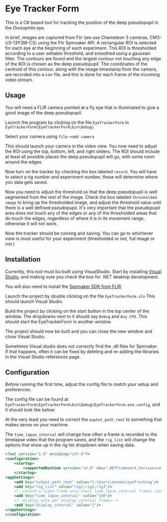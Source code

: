 # Eye Tracker Form
This is a C# based tool for tracking the position of the deep pseudopupil in the *Drosophila* eye.

In brief, images are captured from Flir (we use Chameleon 3 cameras, CM3-U3-13Y3M-CS) using the Flir Spinnaker API. A rectangular ROI is selected for each eye at the beginning of each experiment. This ROI is thresholded according to a user settable threshold, and smoothed using a gaussian filter. The contours are found and the largest contour not touching any edge of the ROI is chosen as the deep pseudopupil. The coordinates of the centroid of this contour, along with the image timestamp from the camera, are recorded into a csv file, and this is done for each frame of the incoming video stream.

## Usage
You will need a FLIR camera pointed at a fly eye that is illuminated to give a good image of the deep pseudopupil.  

Launch the program by clicking on the file `EyeTrackerForm` in `EyeTrackerForm\EyeTrackerForm\bin\Debug\` 

Select your camera using `file->add camera`

This should launch your camera in the video view.  You now need to adjust the ROI using the top, bottom, left, and right sliders. The ROI should include at least all possible places the deep pseudopupil will go, with some room around the edges.

Now turn on the tracker by checking the box labeled `record`. You will have to select a rig number and experiment number, these will determine where you data gets saved.

Now you need to adjust the threshold so that the deep pseudopupil is well segmented from the rest of the image.  Check the box labeled `thresholded image` to bring up the thresholded image, and adjust the threshold value until there is a well defined pseudopupil.  It's very important that the pseudopupil area does not touch any of the edges or any of the thresholded areas that do touch the edges, regardless of where it is in its movement range, otherwise it will not work.

Now the tracker should be running and saving. You can go to whichever view is most useful for your experiment (thresholded or not, full image or not.)

## Installation
Currently, this tool must bu built using VisualStudio. Start by installing [Visual Studio](https://visualstudio.microsoft.com/), and making sure you check the box for .NET desktop development.

You will also need to install the [Spinnaker SDK from FLIR](https://www.flir.com/products/spinnaker-sdk/?vertical=machine+vision&segment=iis)

Launch the project by double clicking on the file `EyeTrackerForm.sln` This should launch Visual Studio.

Build the project by clicking on the start button in the top center of the window. The dropdowns next to it should say `Debug` and `Any CPU`.  This should start the EyeTrackerForm in another window. 

The project should now be built and you can close the new window and close Visual Studio.

Sometimes Visual studio does not correctly find the .dll files for Spinnaker. If that happens, often it can be fixed by deleting and re-adding the libraries in the Visual Studio references page.

## Configuration

Before running the first time, adjust the config file to match your setup and preferences.

The config file can be found at `EyeTrackerForm\EyeTrackerForm\bin\Debug\EyeTrackerForm.exe.config`, and it should look like below:

At the very least you need to correct the `ouptut_path_root` to something that makes sense on your machine.

The `time_lapse_interval` will change how often a frame is recorded to the timelapse video that the program saves, and the `rig_list` will change the options that show up in the rig list dropdown when saving data.

```xml
<?xml version="1.0" encoding="utf-8"?>
<configuration>
    <startup> 
        <supportedRuntime version="v4.0" sku=".NETFramework,Version=v4.8"/>
    </startup>
<appSettings>
    <add key="output_path_root" value="C:\Users\maimon\eyeTracking"/>
    <add key="rig_list" value="rig1;rig2;rig3"/>
    <!--record a video frame once every time_lapse_interval frames (set to 1 for constant video)-->
    <add key="time_lapse_interval" value="150"/>
    <!--Display once per display_interval frames-->
    <add key="display_interval" value="1"/>
</appSettings>
</configuration>
```